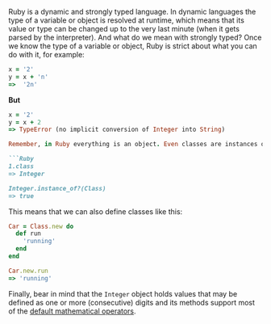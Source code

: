 Ruby is a dynamic and strongly typed language. In dynamic languages the type of a variable or object is resolved at runtime, which means that its value or type can be changed up to the very last minute (when it gets parsed by the interpreter).
And what do we mean with strongly typed? Once we know the type of a variable or object, Ruby is strict about what you can do with it, for example:

```ruby
x = '2'
y = x + 'n'
=>  '2n'
```

**But**

```ruby
x = '2'
y = x + 2
=> TypeError (no implicit conversion of Integer into String)

Remember, in Ruby everything is an object. Even classes are instances of the class `Class`. For example:

```Ruby
1.class
=> Integer

Integer.instance_of?(Class)
=> true
```

This means that we can also define classes like this:

```ruby
Car = Class.new do
  def run
    'running'
  end
end

Car.new.run
=> 'running'
```

Finally, bear in mind that the `Integer` object holds values that may be defined as one or more (consecutive) digits and its methods support most of the [default mathematical operators][integers-docs].

[integers-docs]: https://ruby-doc.org/core-2.7.0/Integer.html
